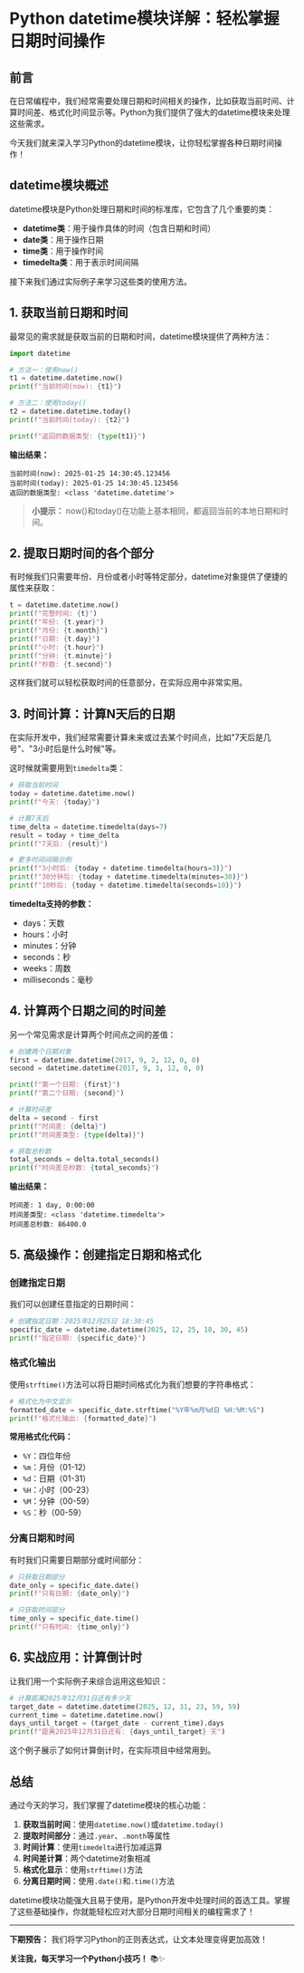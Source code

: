 # Python datetime模块详解：轻松掌握日期时间操作

## 前言

在日常编程中，我们经常需要处理日期和时间相关的操作，比如获取当前时间、计算时间差、格式化时间显示等。Python为我们提供了强大的datetime模块来处理这些需求。

今天我们就来深入学习Python的datetime模块，让你轻松掌握各种日期时间操作！

## datetime模块概述

datetime模块是Python处理日期和时间的标准库，它包含了几个重要的类：

- **datetime类**：用于操作具体的时间（包含日期和时间）
- **date类**：用于操作日期
- **time类**：用于操作时间
- **timedelta类**：用于表示时间间隔

接下来我们通过实际例子来学习这些类的使用方法。

## 1. 获取当前日期和时间

最常见的需求就是获取当前的日期和时间，datetime模块提供了两种方法：

```python
import datetime

# 方法一：使用now()
t1 = datetime.datetime.now()
print(f"当前时间(now): {t1}")

# 方法二：使用today()
t2 = datetime.datetime.today()
print(f"当前时间(today): {t2}")

print(f"返回的数据类型: {type(t1)}")
```

**输出结果：**
```
当前时间(now): 2025-01-25 14:30:45.123456
当前时间(today): 2025-01-25 14:30:45.123456
返回的数据类型: <class 'datetime.datetime'>
```

> **小提示：** now()和today()在功能上基本相同，都返回当前的本地日期和时间。

## 2. 提取日期时间的各个部分

有时候我们只需要年份、月份或者小时等特定部分，datetime对象提供了便捷的属性来获取：

```python
t = datetime.datetime.now()
print(f"完整时间: {t}")
print(f"年份: {t.year}")
print(f"月份: {t.month}")
print(f"日期: {t.day}")
print(f"小时: {t.hour}")
print(f"分钟: {t.minute}")
print(f"秒数: {t.second}")
```

这样我们就可以轻松获取时间的任意部分，在实际应用中非常实用。

## 3. 时间计算：计算N天后的日期

在实际开发中，我们经常需要计算未来或过去某个时间点，比如"7天后是几号"、"3小时后是什么时候"等。

这时候就需要用到`timedelta`类：

```python
# 获取当前时间
today = datetime.datetime.now()
print(f"今天: {today}")

# 计算7天后
time_delta = datetime.timedelta(days=7)
result = today + time_delta
print(f"7天后: {result}")

# 更多时间间隔示例
print(f"3小时后: {today + datetime.timedelta(hours=3)}")
print(f"30分钟后: {today + datetime.timedelta(minutes=30)}")
print(f"10秒后: {today + datetime.timedelta(seconds=10)}")
```

**timedelta支持的参数：**
- days：天数
- hours：小时
- minutes：分钟
- seconds：秒
- weeks：周数
- milliseconds：毫秒

## 4. 计算两个日期之间的时间差

另一个常见需求是计算两个时间点之间的差值：

```python
# 创建两个日期对象
first = datetime.datetime(2017, 9, 2, 12, 0, 0)
second = datetime.datetime(2017, 9, 3, 12, 0, 0)

print(f"第一个日期: {first}")
print(f"第二个日期: {second}")

# 计算时间差
delta = second - first
print(f"时间差: {delta}")
print(f"时间差类型: {type(delta)}")

# 获取总秒数
total_seconds = delta.total_seconds()
print(f"时间差总秒数: {total_seconds}")
```

**输出结果：**
```
时间差: 1 day, 0:00:00
时间差类型: <class 'datetime.timedelta'>
时间差总秒数: 86400.0
```

## 5. 高级操作：创建指定日期和格式化

### 创建指定日期

我们可以创建任意指定的日期时间：

```python
# 创建指定日期：2025年12月25日 18:30:45
specific_date = datetime.datetime(2025, 12, 25, 18, 30, 45)
print(f"指定日期: {specific_date}")
```

### 格式化输出

使用`strftime()`方法可以将日期时间格式化为我们想要的字符串格式：

```python
# 格式化为中文显示
formatted_date = specific_date.strftime("%Y年%m月%d日 %H:%M:%S")
print(f"格式化输出: {formatted_date}")
```

**常用格式化代码：**
- `%Y`：四位年份
- `%m`：月份（01-12）
- `%d`：日期（01-31）
- `%H`：小时（00-23）
- `%M`：分钟（00-59）
- `%S`：秒（00-59）

### 分离日期和时间

有时我们只需要日期部分或时间部分：

```python
# 只获取日期部分
date_only = specific_date.date()
print(f"只有日期: {date_only}")

# 只获取时间部分
time_only = specific_date.time()
print(f"只有时间: {time_only}")
```

## 6. 实战应用：计算倒计时

让我们用一个实际例子来综合运用这些知识：

```python
# 计算距离2025年12月31日还有多少天
target_date = datetime.datetime(2025, 12, 31, 23, 59, 59)
current_time = datetime.datetime.now()
days_until_target = (target_date - current_time).days
print(f"距离2025年12月31日还有: {days_until_target} 天")
```

这个例子展示了如何计算倒计时，在实际项目中经常用到。

## 总结

通过今天的学习，我们掌握了datetime模块的核心功能：

1. **获取当前时间**：使用`datetime.now()`或`datetime.today()`
2. **提取时间部分**：通过`.year`、`.month`等属性
3. **时间计算**：使用`timedelta`进行加减运算
4. **时间差计算**：两个datetime对象相减
5. **格式化显示**：使用`strftime()`方法
6. **分离日期时间**：使用`.date()`和`.time()`方法

datetime模块功能强大且易于使用，是Python开发中处理时间的首选工具。掌握了这些基础操作，你就能轻松应对大部分日期时间相关的编程需求了！

---

**下期预告：** 我们将学习Python的正则表达式，让文本处理变得更加高效！

**关注我，每天学习一个Python小技巧！** 📚✨
